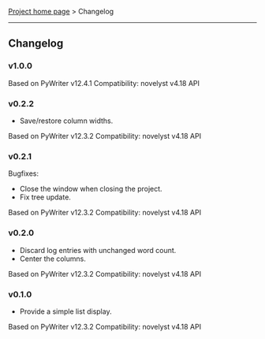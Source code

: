 [Project home page](index) > Changelog

------------------------------------------------------------------------

## Changelog

### v1.0.0

Based on PyWriter v12.4.1
Compatibility: novelyst v4.18 API

### v0.2.2

- Save/restore column widths.

Based on PyWriter v12.3.2
Compatibility: novelyst v4.18 API

### v0.2.1

Bugfixes:
- Close the window when closing the project.
- Fix tree update.

Based on PyWriter v12.3.2
Compatibility: novelyst v4.18 API

### v0.2.0

- Discard log entries with unchanged word count.
- Center the columns.

Based on PyWriter v12.3.2
Compatibility: novelyst v4.18 API

### v0.1.0

- Provide a simple list display.

Based on PyWriter v12.3.2
Compatibility: novelyst v4.18 API

